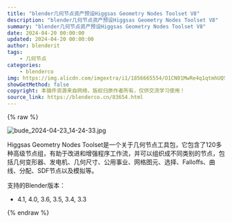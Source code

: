 ```yaml
---
title: "blender几何节点资产预设Higgsas Geometry Nodes Toolset V8"
description: "blender几何节点资产预设Higgsas Geometry Nodes Toolset V8"
summary: "blender几何节点资产预设Higgsas Geometry Nodes Toolset V8"
date: 2024-04-20 00:00:00
updated: 2024-04-20 00:00:00
author: blenderit
tags: 
    - 几何节点
categories:
    - blenderco
img: https://img.alicdn.com/imgextra/i1/1856665554/O1CN01MwRe4q1qtmhUQSts5_!!1856665554.jpg
showGetMethod: false
copyright: 本插件资源来自网络，版权归原作者所有，仅供交流学习使用！
source_link: https://blenderco.cn/83654.html
---
```


{% raw %}
<p><img class="aligncenter" src="https://img.alicdn.com/imgextra/i1/1856665554/O1CN01MwRe4q1qtmhUQSts5_!!1856665554.jpg" alt="bude_2024-04-23_14-24-33.jpg"></p><p>Higgsas Geometry Nodes Toolset是一个关于几何节点工具包，它包含了120多种高级节点组，有助于改进和增强程序工作流，并可以组织成不同类别的节点，包括几何变形器、发电机、几何尺寸、公用事业、网格图元、选择、Falloffs、曲线、分配、SDF节点以及模拟等。</p><p>支持的Blender版本：</p><ul>
<li>4.1, 4.0, 3.6, 3.5, 3.4, 3.3</li>
</ul>
<div style="display: none">blenderco</div>
{% endraw %}